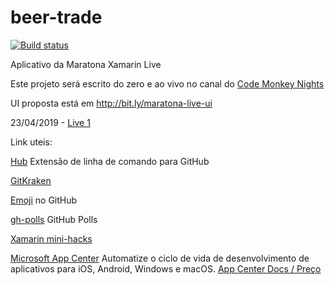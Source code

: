 # beer-trade

[![Build status](https://build.appcenter.ms/v0.1/apps/1f81f5fb-c5ab-4d55-aa80-573fe060d6cc/branches/master/badge)](https://appcenter.ms)

Aplicativo da Maratona Xamarin Live

Este projeto será escrito do zero e ao vivo no canal do [Code Monkey Nights](https://www.youtube.com/channel/UCFaQBRaoHrAxcGoeY8E5jvQ)

UI proposta está em http://bit.ly/maratona-live-ui

23/04/2019 - [Live 1](https://www.youtube.com/watch?v=U4zJuHJxJjY)



Link uteis:

[Hub](https://hub.github.com/) Extensão de linha de comando para GitHub

[GitKraken](https://www.gitkraken.com/)

[Emoji](https://gitmoji.carloscuesta.me) no GitHub

[gh-polls](https://github.com/apex/gh-polls) GitHub Polls

[Xamarin mini-hacks](https://github.com/xamarin/mini-hacks/tree/master/philips-hue)

[Microsoft App Center](https://visualstudio.microsoft.com/pt-br/app-center/) Automatize o ciclo de vida de desenvolvimento de aplicativos para iOS, Android, Windows e macOS. [App Center Docs / Preço](https://docs.microsoft.com/en-us/appcenter/general/pricing)


